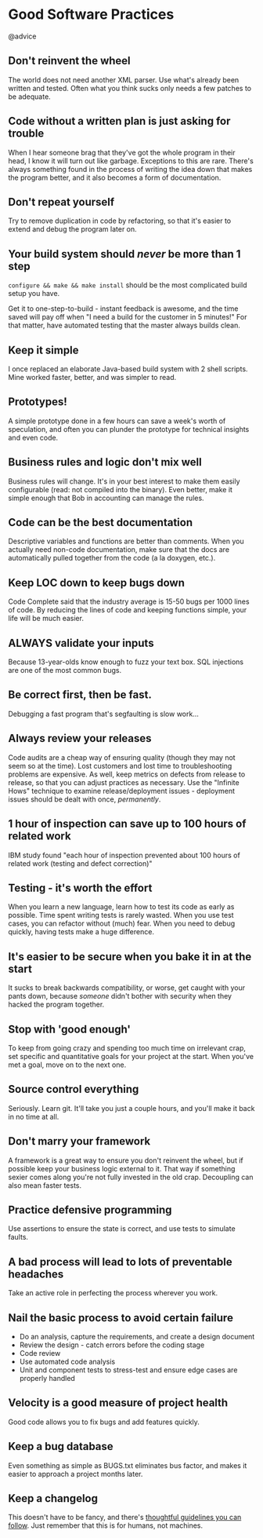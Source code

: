 # Good Software Practices
@advice 

Don't reinvent the wheel
------------------------

The world does not need another XML parser. Use what's already been written and
tested. Often what you think sucks only needs a few patches to be adequate.

Code without a written plan is just asking for trouble
------------------------------------------------------

When I hear someone brag that they've got the whole program in their head, I
know it will turn out like garbage. Exceptions to this are rare. There's always
something found in the process of writing the idea down that makes the program
better, and it also becomes a form of documentation.

Don't repeat yourself
---------------------

Try to remove duplication in code by refactoring, so that it's easier to extend
and debug the program later on.

Your build system should *never* be more than 1 step
----------------------------------------------------

``configure && make && make install`` should be the most complicated build
setup you have.

Get it to one-step-to-build - instant feedback is awesome, and the time saved
will pay off when "I need a build for the customer in 5 minutes!" For that
matter, have automated testing that the master always builds clean.

Keep it simple
--------------

I once replaced an elaborate Java-based build system with 2 shell scripts. Mine
worked faster, better, and was simpler to read.

Prototypes!
-----------

A simple prototype done in a few hours can save a week's worth of speculation, and
often you can plunder the prototype for technical insights and even code.

Business rules and logic don't mix well
---------------------------------------

Business rules will change. It's in your best interest to make
them easily configurable (read: not compiled into the binary). Even better,
make it simple enough that Bob in accounting can manage the rules.

Code can be the best documentation
----------------------------------

Descriptive variables and functions are better than comments. When you actually
need non-code documentation, make sure that the docs are automatically
pulled together from the code (a la doxygen, etc.).

Keep LOC down to keep bugs down
-------------------------------

<!-- TODO - What was the study? COMODO? -->

Code Complete said that the industry average is 15-50 bugs per 1000 lines of
code. By reducing the lines of code and keeping functions simple, your life
will be much easier.

ALWAYS validate your inputs
---------------------------

Because 13-year-olds know enough to fuzz your text box. SQL injections are one
of the most common bugs.

Be correct first, then be fast.
-------------------------------

Debugging a fast program that's segfaulting is slow work...

Always review your releases
---------------------------

Code audits are a cheap way of ensuring quality (though they may not seem so at
the time). Lost customers and lost time to troubleshooting problems are
expensive. As well, keep metrics on defects from release to release, so that
you can adjust practices as necessary. Use the "Infinite Hows" technique to
examine release/deployment issues - deployment issues should be dealt with
once, *permanently*.

1 hour of inspection can save up to 100 hours of related work
-------------------------------------------------------------

IBM study found "each hour of inspection prevented about 100 hours of related
work (testing and defect correction)"

Testing - it's worth the effort
-------------------------------

When you learn a new language, learn how to test its code as early as possible.
Time spent writing tests is rarely wasted. When you use test cases, you can
refactor without (much) fear. When you need to debug quickly, having tests make
a huge difference.

It's easier to be secure when you bake it in at the start
---------------------------------------------------------

It sucks to break backwards compatibility, or worse, get caught with your pants
down, because *someone* didn't bother with security when they hacked the
program together.

Stop with 'good enough'
-----------------------

To keep from going crazy and spending too much time on irrelevant crap, set
specific and quantitative goals for your project at the start. When you've met
a goal, move on to the next one.

Source control everything
-------------------------

Seriously. Learn git. It'll take you just a couple hours, and you'll make it
back in no time at all.

Don't marry your framework
--------------------------

A framework is a great way to ensure you don't reinvent the wheel, but if
possible keep your business logic external to it. That way if something sexier
comes along you're not fully invested in the old crap. Decoupling can also mean
faster tests.

Practice defensive programming
------------------------------

Use assertions to ensure the state is correct, and use tests to simulate faults.

A bad process will lead to lots of preventable headaches
--------------------------------------------------------

Take an active role in perfecting the process wherever you work.

Nail the basic process to avoid certain failure
-----------------------------------------------


* Do an analysis, capture the requirements, and create a design document
* Review the design - catch errors before the coding stage
* Code review
* Use automated code analysis
* Unit and component tests to stress-test and ensure edge cases are properly handled


Velocity is a good measure of project health
--------------------------------------------

Good code allows you to fix bugs and add features quickly.

Keep a bug database
-------------------

Even something as simple as BUGS.txt eliminates bus factor, and makes it
easier to approach a project months later.

## Keep a changelog

This doesn't have to be fancy, and there's [thoughtful guidelines you can
follow](https://keepachangelog.com/en/1.0.0/). Just remember that this is for
humans, not machines.
